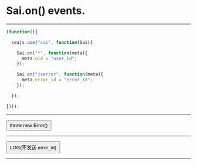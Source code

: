 # Sai.on() events.

---

<style>
button{
  padding: 5px 8px;
  cursor:pointer;
}
</style>

<script type="text/javascript" src="../seer-sai.js?nowrap"></script>
<script type="text/javascript" src="../seer-jsniffer.js?nowrap"></script>


````javascript
(function(){

  seajs.use("sai", function(Sai){

    Sai.on("*", function(meta){
      meta.uid = "user_id";
    });

    Sai.on("jserror", function(meta){
      meta.error_id = "error_id";
    });

  });

})();
````

----


<button type="button" id="btn-ex1">throw new Error()</button>

----

<button type="button" id="btn-log">LOG(不发送 error_id)</button>


----

<script type="text/javascript">

seajs.use(["jquery", "sai"], function($, Sai){
  $("#btn-ex1").click(function(clickEx1){
    throw new Error("throw new error message.");
  });
  $("#btn-ex2").click(function(clickEx2){
    Sai.error(new Error("log new error message."));
  });
  $("#btn-ex3").click(function(clickEx3){
    function a2(a2,a21,a22){
    try{
      notDefined();
    }catch(ex){
      Sai.error(ex);
    }
    }
    function a1(a1){
        a2(2);
    }
    a1(1);
  });
  $("#btn-log").click(function(clickEx2){
    Sai.log("seed");
  });
});
</script>
